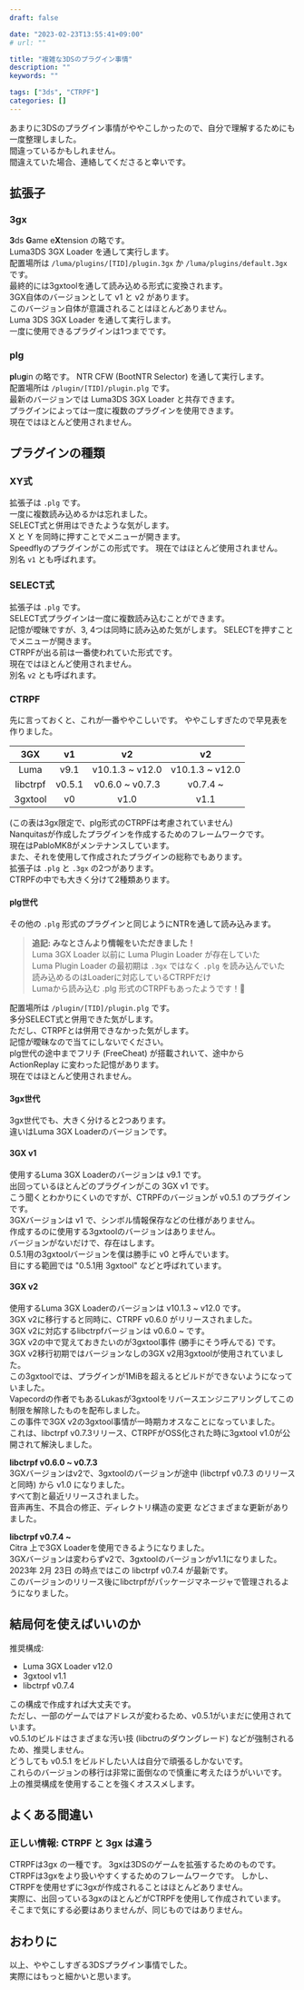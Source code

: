 ```yaml
---
draft: false

date: "2023-02-23T13:55:41+09:00"
# url: ""

title: "複雑な3DSのプラグイン事情"
description: ""
keywords: ""

tags: ["3ds", "CTRPF"]
categories: []
---
```


あまりに3DSのプラグイン事情がややこしかったので、自分で理解するためにも一度整理しました。  
間違っているかもしれません。  
間違えていた場合、連絡してくださると幸いです。  

## 拡張子

### 3gx

**3**ds **G**ame e**X**tension の略です。  
Luma3DS 3GX Loader を通して実行します。  
配置場所は `/luma/plugins/[TID]/plugin.3gx` か `/luma/plugins/default.3gx` です。  
最終的には3gxtoolを通して読み込める形式に変換されます。  
3GX自体のバージョンとして v1 と v2 があります。  
このバージョン自体が意識されることはほとんどありません。  
Luma 3DS 3GX Loader を通して実行します。  
一度に使用できるプラグインは1つまでです。  

### plg

**pl**u**g**in の略です。
NTR CFW (BootNTR Selector) を通して実行します。  
配置場所は `/plugin/[TID]/plugin.plg` です。  
最新のバージョンでは Luma3DS 3GX Loader と共存できます。  
プラグインによっては一度に複数のプラグインを使用できます。  
現在ではほとんど使用されません。  

## プラグインの種類

### XY式

拡張子は `.plg` です。  
一度に複数読み込めるかは忘れました。  
SELECT式と併用はできたような気がします。  
X と Y を同時に押すことでメニューが開きます。  
Speedflyのプラグインがこの形式です。
現在ではほとんど使用されません。  
別名 `v1` とも呼ばれます。

### SELECT式

拡張子は `.plg` です。  
SELECT式プラグインは一度に複数読み込むことができます。  
記憶が曖昧ですが、3, 4つは同時に読み込めた気がします。
SELECTを押すことでメニューが開きます。  
CTRPFが出る前は一番使われていた形式です。  
現在ではほとんど使用されません。  
別名 `v2` とも呼ばれます。

### CTRPF

先に言っておくと、これが一番ややこしいです。
ややこしすぎたので早見表を作りました。

|   3GX    |   v1   |       v2        |       v2        |
|:--------:|:------:|:---------------:|:---------------:|
|   Luma   |  v9.1  | v10.1.3 ~ v12.0 | v10.1.3 ~ v12.0 |
| libctrpf | v0.5.1 | v0.6.0 ~ v0.7.3 |    v0.7.4 ~     |
| 3gxtool  |   v0   |      v1.0       |      v1.1       |

(この表は3gx限定で、plg形式のCTRPFは考慮されていません)  
Nanquitasが作成したプラグインを作成するためのフレームワークです。  
現在はPabloMK8がメンテナンスしています。  
また、それを使用して作成されたプラグインの総称でもあります。  
拡張子は `.plg` と `.3gx` の2つがあります。  
CTRPFの中でも大きく分けて2種類あります。  

#### plg世代

その他の `.plg` 形式のプラグインと同じようにNTRを通して読み込みます。  

> **追記: みなとさんより情報をいただきました！**  
> Luma 3GX Loader 以前に Luma Plugin Loader が存在していた  
> Luma Plugin Loader の最初期は `.3gx` ではなく `.plg` を読み込んでいた  
> 読み込めるのはLoaderに対応しているCTRPFだけ  
> Lumaから読み込む .plg 形式のCTRPFもあったようです！👀

配置場所は `/plugin/[TID]/plugin.plg` です。  
多分SELECT式と併用できた気がします。  
ただし、CTRPFとは併用できなかった気がします。  
記憶が曖昧なので当てにしないでください。  
plg世代の途中までフリチ (FreeCheat) が搭載されいて、途中から ActionReplay に変わった記憶があります。  
現在ではほとんど使用されません。  

#### 3gx世代

3gx世代でも、大きく分けると2つあります。  
違いはLuma 3GX Loaderのバージョンです。  

#### 3GX v1

使用するLuma 3GX Loaderのバージョンは v9.1 です。  
出回っているほとんどのプラグインがこの 3GX v1 です。  
こう聞くとわかりにくいのですが、CTRPFのバージョンが v0.5.1 のプラグインです。  
3GXバージョンは v1 で、シンボル情報保存などの仕様がありません。  
作成するのに使用する3gxtoolのバージョンはありません。  
バージョンがないだけで、存在はします。  
0.5.1用の3gxtoolバージョンを僕は勝手に v0 と呼んでいます。  
目にする範囲では "0.5.1用 3gxtool" などと呼ばれています。

#### 3GX v2

使用するLuma 3GX Loaderのバージョンは v10.1.3 ~ v12.0 です。  
3GX v2に移行すると同時に、CTRPF v0.6.0 がリリースされました。  
3GX v2に対応するlibctrpfバージョンは v0.6.0 ~ です。  
3GX v2の中で覚えておきたいのが3gxtool事件 (勝手にそう呼んでる) です。  
3GX v2移行初期ではバージョンなしの3GX v2用3gxtoolが使用されていました。  
この3gxtoolでは、プラグインが1MiBを超えるとビルドができないようになっていました。  
Vapecordの作者でもあるLukasが3gxtoolをリバースエンジニアリングしてこの制限を解除したものを配布しました。  
この事件で3GX v2の3gxtool事情が一時期カオスなことになっていました。  
これは、libctrpf v0.7.3リリース、CTRPFがOSS化された時に3gxtool v1.0が公開されて解決しました。

**libctrpf v0.6.0 ~ v0.7.3**  
3GXバージョンはv2で、3gxtoolのバージョンが途中 (libctrpf v0.7.3 のリリースと同時) から v1.0 になりました。  
すべて割と最近リリースされました。  
音声再生、不具合の修正、ディレクトリ構造の変更 などさまざまな更新がありました。  

**libctrpf v0.7.4 ~**  
Citra 上で3GX Loaderを使用できるようになりました。  
3GXバージョンは変わらずv2で、3gxtoolのバージョンがv1.1になりました。  
2023年 2月 23日 の時点ではこの libctrpf v0.7.4 が最新です。  
このバージョンのリリース後にlibctrpfがパッケージマネージャで管理されるようになりました。  

## 結局何を使えばいいのか

推奨構成:

* Luma 3GX Loader v12.0
* 3gxtool v1.1
* libctrpf v0.7.4

この構成で作成すれば大丈夫です。  
ただし、一部のゲームではアドレスが変わるため、v0.5.1がいまだに使用されています。  
v0.5.1のビルドはさまざまな汚い技 (libctruのダウングレード) などが強制されるため、推奨しません。  
どうしても v0.5.1 をビルドしたい人は自分で頑張るしかないです。  
これらのバージョンの移行は非常に面倒なので慎重に考えたほうがいいです。  
上の推奨構成を使用することを強くオススメします。

## よくある間違い

### 正しい情報: CTRPF と 3gx は違う

CTRPFは3gx の一種です。
3gxは3DSのゲームを拡張するためのものです。  
CTRPFは3gxをより扱いやすくするためのフレームワークです。
しかし、CTRPFを使用せずに3gxが作成されることはほとんどありません。  
実際に、出回っている3gxのほとんどがCTRPFを使用して作成されています。  
そこまで気にする必要はありませんが、同じものではありません。

## おわりに

以上、ややこしすぎる3DSプラグイン事情でした。  
実際にはもっと細かいと思います。  
